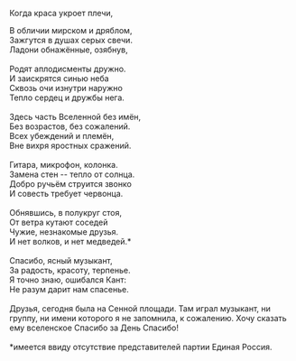 Когда краса укроет плечи,<br />
<div>
В обличии мирском и дряблом,</div>
<div>
Зажгутся в душах серых свечи.</div>
<div>
Ладони обнажённые, озябнув,</div>
<div>
<br /></div>
<div>
Родят аплодисменты дружно.</div>
<div>
И заискрятся синью неба</div>
<div>
Сквозь очи изнутри наружно</div>
<div>
Тепло сердец и дружбы нега.</div>
<div>
<br /></div>
<div>
Здесь часть Вселенной без имён,</div>
<div>
Без возрастов, без сожалений.</div>
<div>
Всех убеждений и племён,</div>
<div>
Вне вихря яростных сражений.</div>
<div>
<br /></div>
<div>
Гитара, микрофон, колонка.</div>
<div>
Замена стен -- тепло от солнца.</div>
<div>
Добро ручьём струится звонко</div>
<div>
И совесть требует червонца.</div>
<div>
<br />
<div>
Обнявшись, в полукруг стоя,</div>
<div>
От ветра кутают соседей</div>
<div>
Чужие, незнакомые друзья.<br />
И нет волков, и нет медведей.*<br />
<br /></div>
</div>
<div>
Спасибо, ясный музыкант,</div>
<div>
За радость, красоту, терпенье.</div>
<div>
Я точно знаю, ошибался Кант:</div>
<div>
Не разум дарит нам спасенье.</div>
<div>
<a name='more'></a><br /></div>
<div>
Друзья, сегодня была на Сенной площади. Там играл музыкант, ни группу, ни имени которого я не запомнила, к сожалению. Хочу сказать ему вселенское Спасибо за День Спасибо!<br />
<br />
*имеется ввиду отсутствие представителей партии Единая Россия.</div>
